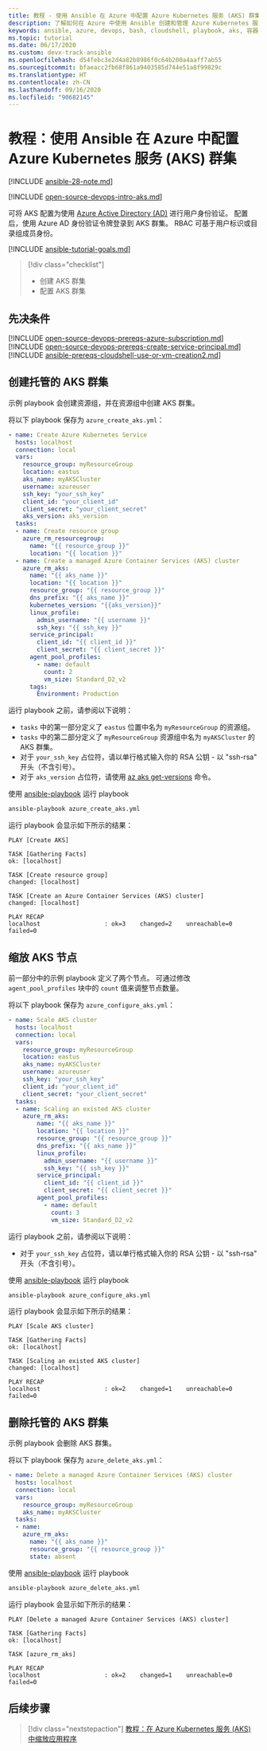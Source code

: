 ```yaml
---
title: 教程 - 使用 Ansible 在 Azure 中配置 Azure Kubernetes 服务 (AKS) 群集
description: 了解如何在 Azure 中使用 Ansible 创建和管理 Azure Kubernetes 服务群集
keywords: ansible, azure, devops, bash, cloudshell, playbook, aks, 容器, aks, Kubernetes
ms.topic: tutorial
ms.date: 06/17/2020
ms.custom: devx-track-ansible
ms.openlocfilehash: d54febc3e2d4a82b8986f0c64b200a4aaff7ab55
ms.sourcegitcommit: bfaeacc2fb68f861a9403585d744e51a8f99829c
ms.translationtype: HT
ms.contentlocale: zh-CN
ms.lasthandoff: 09/16/2020
ms.locfileid: "90682145"
---
```

# <a name="tutorial-configure-azure-kubernetes-service-aks-clusters-in-azure-using-ansible"></a>教程：使用 Ansible 在 Azure 中配置 Azure Kubernetes 服务 (AKS) 群集

[!INCLUDE [ansible-28-note.md](includes/ansible-28-note.md)]

[!INCLUDE [open-source-devops-intro-aks.md](../includes/open-source-devops-intro-aks.md)]

可将 AKS 配置为使用 [Azure Active Directory (AD)](/azure/active-directory/) 进行用户身份验证。 配置后，使用 Azure AD 身份验证令牌登录到 AKS 群集。 RBAC 可基于用户标识或目录组成员身份。

[!INCLUDE [ansible-tutorial-goals.md](includes/ansible-tutorial-goals.md)]

> [!div class="checklist"]
>
> * 创建 AKS 群集
> * 配置 AKS 群集

## <a name="prerequisites"></a>先决条件

[!INCLUDE [open-source-devops-prereqs-azure-subscription.md](../includes/open-source-devops-prereqs-azure-subscription.md)]
[!INCLUDE [open-source-devops-prereqs-create-service-principal.md](../includes/open-source-devops-prereqs-create-service-principal.md)]
[!INCLUDE [ansible-prereqs-cloudshell-use-or-vm-creation2.md](includes/ansible-prereqs-cloudshell-use-or-vm-creation2.md)]

## <a name="create-a-managed-aks-cluster"></a>创建托管的 AKS 群集

示例 playbook 会创建资源组，并在资源组中创建 AKS 群集。

将以下 playbook 保存为 `azure_create_aks.yml`：

```yml
- name: Create Azure Kubernetes Service
  hosts: localhost
  connection: local
  vars:
    resource_group: myResourceGroup
    location: eastus
    aks_name: myAKSCluster
    username: azureuser
    ssh_key: "your_ssh_key"
    client_id: "your_client_id"
    client_secret: "your_client_secret"
    aks_version: aks_version
  tasks:
  - name: Create resource group
    azure_rm_resourcegroup:
      name: "{{ resource_group }}"
      location: "{{ location }}"
  - name: Create a managed Azure Container Services (AKS) cluster
    azure_rm_aks:
      name: "{{ aks_name }}"
      location: "{{ location }}"
      resource_group: "{{ resource_group }}"
      dns_prefix: "{{ aks_name }}"
      kubernetes_version: "{{aks_version}}"
      linux_profile:
        admin_username: "{{ username }}"
        ssh_key: "{{ ssh_key }}"
      service_principal:
        client_id: "{{ client_id }}"
        client_secret: "{{ client_secret }}"
      agent_pool_profiles:
        - name: default
          count: 2
          vm_size: Standard_D2_v2
      tags:
        Environment: Production
```

运行 playbook 之前，请参阅以下说明：

- `tasks` 中的第一部分定义了 `eastus` 位置中名为 `myResourceGroup` 的资源组。
- `tasks` 中的第二部分定义了 `myResourceGroup` 资源组中名为 `myAKSCluster` 的 AKS 群集。
- 对于 `your_ssh_key` 占位符，请以单行格式输入你的 RSA 公钥 - 以 "ssh-rsa" 开头（不含引号）。
- 对于 `aks_version` 占位符，请使用 [az aks get-versions](/cli/azure/aks#az-aks-get-versions) 命令。

使用 [ansible-playbook](https://docs.ansible.com/ansible/latest/cli/ansible-playbook.html) 运行 playbook

```bash
ansible-playbook azure_create_aks.yml
```

运行 playbook 会显示如下所示的结果：

```Output
PLAY [Create AKS] 

TASK [Gathering Facts] 
ok: [localhost]

TASK [Create resource group] 
changed: [localhost]

TASK [Create an Azure Container Services (AKS) cluster] 
changed: [localhost]

PLAY RECAP 
localhost                  : ok=3    changed=2    unreachable=0    failed=0
```

## <a name="scale-aks-nodes"></a>缩放 AKS 节点

前一部分中的示例 playbook 定义了两个节点。 可通过修改 `agent_pool_profiles` 块中的 `count` 值来调整节点数量。

将以下 playbook 保存为 `azure_configure_aks.yml`：

```yml
- name: Scale AKS cluster
  hosts: localhost
  connection: local
  vars:
    resource_group: myResourceGroup
    location: eastus
    aks_name: myAKSCluster
    username: azureuser
    ssh_key: "your_ssh_key"
    client_id: "your_client_id"
    client_secret: "your_client_secret"
  tasks:
  - name: Scaling an existed AKS cluster
    azure_rm_aks:
        name: "{{ aks_name }}"
        location: "{{ location }}"
        resource_group: "{{ resource_group }}"
        dns_prefix: "{{ aks_name }}"
        linux_profile:
          admin_username: "{{ username }}"
          ssh_key: "{{ ssh_key }}"
        service_principal:
          client_id: "{{ client_id }}"
          client_secret: "{{ client_secret }}"
        agent_pool_profiles:
          - name: default
            count: 3
            vm_size: Standard_D2_v2
```

运行 playbook 之前，请参阅以下说明：

- 对于 `your_ssh_key` 占位符，请以单行格式输入你的 RSA 公钥 - 以 "ssh-rsa" 开头（不含引号）。

使用 [ansible-playbook](https://docs.ansible.com/ansible/latest/cli/ansible-playbook.html) 运行 playbook

```bash
ansible-playbook azure_configure_aks.yml
```

运行 playbook 会显示如下所示的结果：

```Output
PLAY [Scale AKS cluster] 

TASK [Gathering Facts] 
ok: [localhost]

TASK [Scaling an existed AKS cluster] 
changed: [localhost]

PLAY RECAP 
localhost                  : ok=2    changed=1    unreachable=0    failed=0
```

## <a name="delete-a-managed-aks-cluster"></a>删除托管的 AKS 群集

示例 playbook 会删除 AKS 群集。

将以下 playbook 保存为 `azure_delete_aks.yml`：


```yml
- name: Delete a managed Azure Container Services (AKS) cluster
  hosts: localhost
  connection: local
  vars:
    resource_group: myResourceGroup
    aks_name: myAKSCluster
  tasks:
  - name:
    azure_rm_aks:
      name: "{{ aks_name }}"
      resource_group: "{{ resource_group }}"
      state: absent
  ```

使用 [ansible-playbook](https://docs.ansible.com/ansible/latest/cli/ansible-playbook.html) 运行 playbook

```bash
ansible-playbook azure_delete_aks.yml
```

运行 playbook 会显示如下所示的结果：

```Output
PLAY [Delete a managed Azure Container Services (AKS) cluster] 

TASK [Gathering Facts] 
ok: [localhost]

TASK [azure_rm_aks] 

PLAY RECAP 
localhost                  : ok=2    changed=1    unreachable=0    failed=0
```

## <a name="next-steps"></a>后续步骤

> [!div class="nextstepaction"]
> [教程：在 Azure Kubernetes 服务 (AKS) 中缩放应用程序](/azure/aks/tutorial-kubernetes-scale)